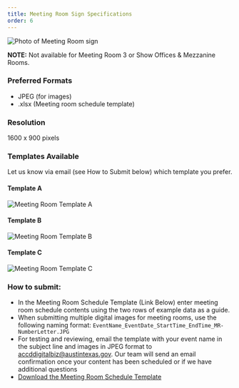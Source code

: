 ```yaml
---
title: Meeting Room Sign Specifications
order: 6
---
```


![Photo of Meeting Room sign](../assets/images/photos/meeting-room-sign.jpg)

**NOTE:** Not available for Meeting Room 3 or Show Offices &amp; Mezzanine Rooms.

### Preferred Formats

- JPEG (for images)
- .xlsx (Meeting room schedule template)

### Resolution

1600 x 900 pixels


### Templates Available

Let us know via email (see How to Submit below) which template you prefer.

#### Template A

![Meeting Room Template A](../assets/images/photos/meeting-room-template-a.jpg)

#### Template B

![Meeting Room Template B](../assets/images/photos/meeting-room-template-b.jpg)

#### Template C

![Meeting Room Template C](../assets/images/photos/meeting-room-template-c.jpg)

### How to submit:

- In the Meeting Room Schedule Template (Link Below) enter meeting room schedule contents using the two rows of example data as a guide.
- When submitting multiple digital images for meeting rooms, use the following naming format: `EventName_EventDate_StartTime_EndTime_MR-NumberLetter.JPG`
- For testing and reviewing, email the template with your event name in the subject line and images in JPEG format to [accddigitalbiz@austintexas.gov](mailto:accddigitalbiz@austintexas.gov). Our team will send an email confirmation once your content has been scheduled or if we have additional questions
- [Download the Meeting Room Schedule Template](https://assets.austinconventioncenter.com/2021/ACC-Meeting-Room-Data-Template.xlsx)
